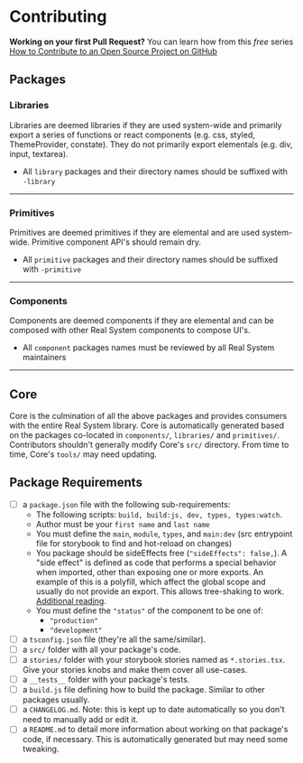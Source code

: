# Contributing

**Working on your first Pull Request?** You can learn how from this *free* series [How to Contribute to an Open Source Project on GitHub](https://kcd.im/pull-request)

## **Packages**

### **Libraries**

Libraries are deemed libraries if they are used system-wide and primarily export a series of functions or react components (e.g. css, styled, ThemeProvider, constate). They do not primarily export elementals (e.g. div, input, textarea).

- All `library` packages and their directory names should be suffixed with `-library`

---

### **Primitives**

Primitives are deemed primitives if they are elemental and are used system-wide. Primitive component API's should remain dry.

- All `primitive` packages and their directory names should be suffixed with `-primitive`

---

### **Components**

Components are deemed components if they are elemental and can be composed with other Real System components to compose UI's.

- All `component` packages names must be reviewed by all Real System maintainers

---

## **Core**

Core is the culmination of all the above packages and provides consumers with the entire Real System library. Core is automatically generated based on the packages co-located in `components/`, `libraries/` and `primitives/`. Contributors shouldn't generally modify Core's `src/` directory. From time to time, Core's `tools/` may need updating.

## Package Requirements

- [ ] a `package.json` file with the following sub-requirements:
  - The following scripts: `build, build:js, dev, types, types:watch`.
  - Author must be your `first name` and `last name`
  - You must define the `main`, `module`, `types`, and `main:dev` (src entrypoint file for storybook to find and hot-reload on changes)
  - You package should be sideEffects free (`"sideEffects": false,`). A "side effect" is defined as code that performs a special behavior when imported, other than exposing one or more exports. An example of this is a polyfill, which affect the global scope and usually do not provide an export. This allows tree-shaking to work. [Additional reading](https://webpack.js.org/guides/tree-shaking/).
  - You must define the `"status"` of the component to be one of:
    - `"production"`
    - `"development"`
- [ ] a `tsconfig.json` file (they're all the same/similar).
- [ ] a `src/` folder with all your package's code.
- [ ] a `stories/` folder with your storybook stories named as `*.stories.tsx`. Give your stories knobs and make them cover all use-cases.
- [ ] a `__tests__` folder with your package's tests.
- [ ] a `build.js` file defining how to build the package. Similar to other packages usually.
- [ ] a `CHANGELOG.md`. Note: this is kept up to date automatically so you don't need to manually add or edit it.
- [ ] a `README.md` to detail more information about working on that package's code, if necessary. This is automatically generated but may need some tweaking.
